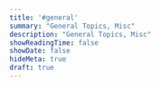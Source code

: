 ```yaml
---
title: '#general'
summary: "General Topics, Misc"
description: "General Topics, Misc"
showReadingTime: false
showDate: false
hideMeta: true
draft: true
---
```

